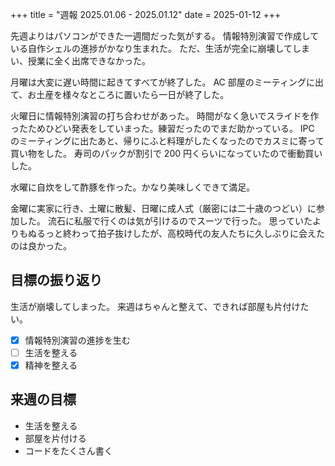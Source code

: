 +++
title = "週報 2025.01.06 - 2025.01.12"
date = 2025-01-12
+++

先週よりはパソコンができた一週間だった気がする。
情報特別演習で作成している自作シェルの進捗がかなり生まれた。
ただ、生活が完全に崩壊してしまい、授業に全く出席できなかった。

月曜は大変に遅い時間に起きてすべてが終了した。
AC 部屋のミーティングに出て、お土産を様々なところに置いたら一日が終了した。

火曜日に情報特別演習の打ち合わせがあった。
時間がなく急いでスライドを作ったためひどい発表をしていまった。練習だったのでまだ助かっている。
IPC のミーティングに出たあと、帰りにふと料理がしたくなったのでカスミに寄って買い物をした。
寿司のパックが割引で 200 円くらいになっていたので衝動買いした。

水曜に自炊をして酢豚を作った。かなり美味しくできて満足。

金曜に実家に行き、土曜に散髪、日曜に成人式（厳密には二十歳のつどい）に参加した。
流石に私服で行くのは気が引けるのでスーツで行った。
思っていたよりもぬるっと終わって拍子抜けしたが、高校時代の友人たちに久しぶりに会えたのは良かった。

## 目標の振り返り

生活が崩壊してしまった。
来週はちゃんと整えて、できれば部屋も片付けたい。

- [x] 情報特別演習の進捗を生む
- [ ] 生活を整える
- [x] 精神を整える

## 来週の目標

- 生活を整える
- 部屋を片付ける
- コードをたくさん書く
